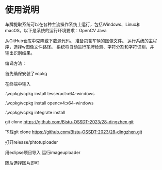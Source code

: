 # 使用说明

车牌提取系统可以在各种主流操作系统上运行，包括Windows、Linux和macOS。以下是系统的运行环境要求：OpenCV Java

从GitHub仓库中克隆或下载源代码。 准备包含车辆的图像文件。 运行系统的主程序，选择w图像文件路径。 系统将自动进行车牌检测、字符分割和字符识别，并输出识别结果。


编译方法：

首先确保安装了vcpkg

在终端中输入

.\vcpkg\vcpkg install tesseract:x64-windows

.\vcpkg\vcpkg install opencv4:x64-windows

.\vcpkg\vcpkg integrate install

git clone https://github.com/Bistu-OSSDT-2023/28-dingzhen.git


下载git clone  https://github.com/Bistu-OSSDT-2023/28-dingzhen.git

打开release/phtotuploader

用eclipse项目导入 运行imageuploader

随后选择图片即可